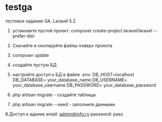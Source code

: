 # testga
тестовое задание GA. Laravel 5.2
1. установите пустой проект: 
composer create-project laravel/laravel --prefer-dist
2. Скачайте и скопируйте файлы поверх проекта
3. composer update
4. создайте пустую БД
5. настройте доступ к БД в файле .env:
DB_HOST=localhost
DB_DATABASE= your_database_name
DB_USERNAME= your_database_username
DB_PASSWORD= your_database_password

6. php artisan migrate - создайте таблицы
7. php artisan migrate --seed  - заполните данными

8.Доступ к адинке
email: admin@info.ry
password: pass
